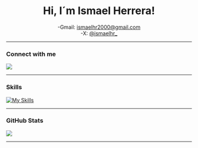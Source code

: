 <h1 align="center">Hi, I´m Ismael Herrera! </h1>

<div align="center">

 -Gmail: ismaelhr2000@gmail.com
 <br>
 -X: <a href="https://x.com/ismaelhr_" >@ismaelhr_</a>
</div>
<hr />
<h3>Connect with me</h3>

[<img src="https://img.shields.io/badge/linkedin-%230077B5.svg?&style=for-the-badge&logo=linkedin&logoColor=white" />](https://www.linkedin.com/in/ismael-herrera-ramirez/)

<hr />

### Skills

[![My Skills](https://skillicons.dev/icons?i=java,spring,typescript,angular,javascript,nodejs,npm,python,django,php,html,css,bootstrap,tailwind,docker,git,github,githubactions,mongodb,mysql,react,express,vscode,eclipse,aws,powershell,wordpress,selenium&theme=dark&perline=7)](https://skillicons.dev)

<hr />

### GitHub Stats
<p align="left"> <img src="https://github-readme-stats.vercel.app/api?username=IsmaelHerrera2000&show_icons=true&theme=tokyonight"/>
  
<hr />

<!-- ![Top Langs](https://github-readme-stats.vercel.app/api/top-langs/?username=IsmaelHerrera2000&layout=compact&theme=tokyonight) -->
